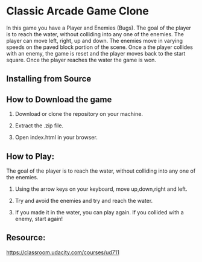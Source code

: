 # Classic Arcade Game Clone

In this game you have a Player and Enemies (Bugs). The goal of the player is to reach the water, without colliding into any one of the enemies. The player can move left, right, up and down. The enemies move in varying speeds on the paved block portion of the scene. Once a the player collides with an enemy, the game is reset and the player moves back to the start square. Once the player reaches the water the game is won.

## Installing from Source

## How to Download the game

1. Download or clone the repository on your machine.

2. Extract the .zip file.

3. Open index.html in your browser.

## How to Play:

The goal of the player is to reach the water, without colliding into any one of the enemies.


1. Using the arrow keys on your keyboard, move up,down,right and left.

2. Try and avoid the enemies and try and reach the water.

3. If you made it in the water, you can play again. If you collided with a enemy, start again! 

## Resource:

https://classroom.udacity.com/courses/ud711
  
